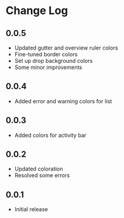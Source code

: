 # Change Log


## 0.0.5
- Updated gutter and overview ruler colors
- Fine-tuned border colors
- Set up drop background colors
- Some minor improvements


## 0.0.4
- Added error and warning colors for list


## 0.0.3
- Added colors for activity bar


## 0.0.2
- Updated coloration
- Resolved some errors


## 0.0.1
- Initial release
